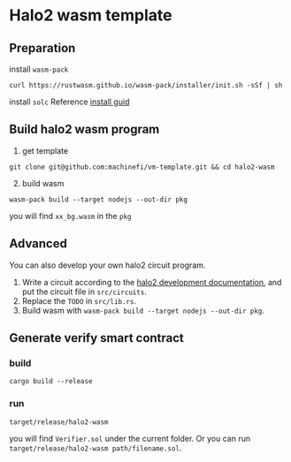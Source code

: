 Halo2 wasm template
==================

## Preparation
install `wasm-pack`
``` shell
curl https://rustwasm.github.io/wasm-pack/installer/init.sh -sSf | sh
```

install `solc`
Reference [install guid](https://docs.soliditylang.org/en/v0.8.9/installing-solidity.html)

## Build halo2 wasm program
1. get template 

``` shell
git clone git@github.com:machinefi/vm-template.git && cd halo2-wasm
```

2. build wasm

``` shell
wasm-pack build --target nodejs --out-dir pkg
```

you will find `xx_bg.wasm` in the `pkg` 

## Advanced
You can also develop your own halo2 circuit program.

1. Write a circuit according to the [halo2 development documentation](https://zcash.github.io/halo2/user/simple-example.html), and put the circuit file in `src/circuits`.
2. Replace the `TODO` in `src/lib.rs`.
3. Build wasm with `wasm-pack build --target nodejs --out-dir pkg`.

## Generate verify smart contract

### build 

``` shell
cargo build --release
```

### run 

``` shell
target/release/halo2-wasm
```
you will find `Verifier.sol` under the current folder. Or you can run `target/release/halo2-wasm path/filename.sol`.
